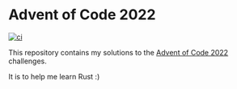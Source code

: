 # Advent of Code 2022

[![ci](https://github.com/lirc572/AdventOfCode2022.rs/actions/workflows/ci.yml/badge.svg)](https://github.com/lirc572/AdventOfCode2022.rs/actions/workflows/ci.yml)

This repository contains my solutions to the [Advent of Code 2022](https://adventofcode.com/2022) challenges.

It is to help me learn Rust :)
